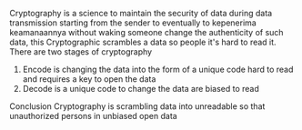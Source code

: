 Cryptography is a science to maintain the security of data during data transmission starting from the sender to eventually to kepenerima keamanaannya without waking someone change the authenticity of such data, this Cryptographic scrambles a data so people it's hard to read it. There are two stages of cryptography
1. Encode is changing the data into the form of a unique code hard to read and requires a key to open the data
2. Decode is a unique code to change the data are biased to read

Conclusion
Cryptography is scrambling data into unreadable so that unauthorized persons in unbiased open data
